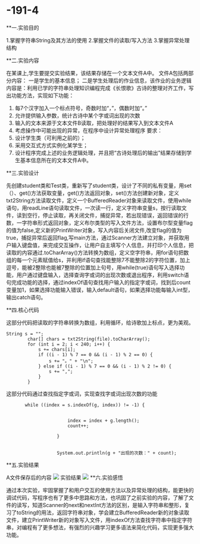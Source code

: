 # -191-4
**一.实验目的

1.掌握字符串String及其方法的使用
2.掌握文件的读取/写入方法
3.掌握异常处理结构

**二.实验内容

在某课上,学生要提交实验结果，该结果存储在一个文本文件A中。
文件A包括两部分内容：
一是学生的基本信息；
二是学生处理后的作业信息，该作业的业务逻辑内容是：利用已学的字符串处理知识编程完成《长恨歌》古诗的整理对齐工作，写出功能方法，实现如下功能：
1.	每7个汉字加入一个标点符号，奇数时加“，”，偶数时加“。”
2.	允许提供输入参数，统计古诗中某个字或词出现的次数
3.	输入的文本来源于文本文件B读取，把处理好的结果写入到文本文件A
4.	考虑操作中可能出现的异常，在程序中设计异常处理程序
要求：
1.	设计学生类（可利用之前的）；
2.	采用交互式方式实例化某学生；
3.	设计程序完成上述的业务逻辑处理，并且把“古诗处理后的输出”结果存储到学生基本信息所在的文本文件A中。

**三.实验设计

先创建student类和Test类，重新写了student类，设计了不同的私有变量，用set（）、get()方法获取变量，get()方法返回对象，set()方法创建新对象，定义txt2String方法读取文件，定义一个BufferedReader对象来读取文件，使用while语句，用readLine语句读取文件，一次读一行，定义字符串变量s，按行读取文件，读到空行，停止读取，再关闭文件，捕捉异常，若出现错误，返回错误的行数，一字符串形式返回对象，定义布尔类型的写入文件方法，设置布尔型变量flag的值为false,定义新的PrintWriter对象，写入内容后关闭文件,改变flag的值为true，捕捉异常后返回flag,写main方法，通过Scanner方法建立对象，并获取用户输入键盘值，来完成交互操作，让用户自主填写个人信息，并打印个人信息，把读取的内容通过.toCharArray()方法转换为数组，定义空字符串，用for语句把数组的每一个元素赋值给s，并利用if语句查找能整除7不能整除2的字符位置，加上逗号，能被2整除也能被7整除的位置加上句号，用while(true)语句写入选择功能，用户通过键盘输入，选择查询字或词的出现次数或退出程序，利用switch语句完成功能的选择，通过indexOf语句查找用户输入的指定字或词，找到后count变量加1，如果选择功能输入错误，输入default语句，如果选择功能每输入int型，输出catch语句。

**四.核心代码

这部分代码把读取的字符串转换为数组，利用循环，给诗歌加上标点，更为美观。
```
String s = "";
        char[] chars = txt2String(file).toCharArray();
        for (int i = 2; i < 240; i++) {
            s += chars[i];
            if ((i - 1) % 7 == 0 && (i - 1) % 2 == 0) {
                s += "。" + "\n";
            } else if ((i - 1) % 7 == 0 && (i - 1) % 2 != 0) {
                s += ",";
            }
        }
 ```
  这部分代码通过查找指定字或词，实现查找字或词出现次数的功能      
        
 ```
        while ((index = s.indexOf(g, index)) != -1) {


                        index = index + g.length();
                        count++;

                    }


                    System.out.println(g + "出现的次数：" + count);
 ```
 **五.实验结果
 
 A文件保存后的内容
 ![](https://github.com/buruopeng/-191-4/blob/main/ee724d136d503903caf4e514889f110.png"")
 实验结果
 ![](https://github.com/buruopeng/-191-4/blob/main/faf3f5b09c6ce9ba1d6a753a6d37661.png"")
**六.实验感悟

通过本次实验，牢固掌握了和用户交互的使用方法以及异常处理的结构，能更快的调试代码，写程序也有了更多中思路和方法，也巩固了之前实验的内容，了解了文件的读写，知道Scanner的next和nextInt方法的区别，是输入字符串和整形，复习了toString的用法，返回字符串对象，学会建立BufferedReader新的对象读取文件，建立PrintWriter新的对象写入文件，用indexOf方法查找字符串中指定字符串，对编程有了更多想法，有强烈的兴趣学习更多语法来简化代码，实现更多强大功能。

